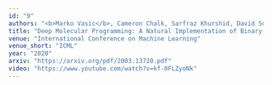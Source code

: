 ```yaml
---
id: "9"
authors: "<b>Marko Vasic</b>, Cameron Chalk, Sarfraz Khurshid, David Soloveichik"
title: "Deep Molecular Programming: A Natural Implementation of Binary-Weight ReLU Neural Networks"
venue: "International Conference on Machine Learning"
venue_short: "ICML"
year: "2020"
arxiv: "https://arxiv.org/pdf/2003.13720.pdf"
video: "https://www.youtube.com/watch?v=kf-0FLZyoNk"
---
```

